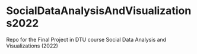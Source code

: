 # SocialDataAnalysisAndVisualizations2022
Repo for the Final Project in DTU course Social Data Analysis and Visualizations (2022)
